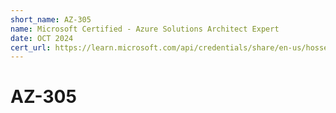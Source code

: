 ```yaml
---
short_name: AZ-305
name: Microsoft Certified - Azure Solutions Architect Expert
date: OCT 2024
cert_url: https://learn.microsoft.com/api/credentials/share/en-us/hosseinnassiri/6CC7EF316792E746?sharingId=6BE52B73542AB83C
---
```


# AZ-305
